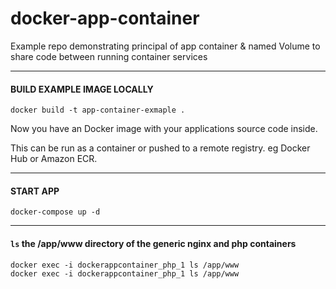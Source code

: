 # docker-app-container
Example repo demonstrating principal of app container &amp; named Volume to share code between running container services

---

#### BUILD EXAMPLE IMAGE LOCALLY

    docker build -t app-container-exmaple .  


Now you have an Docker image with your applications source code inside.  

This can be run as a container or pushed to a remote registry. eg Docker Hub or Amazon ECR.

---

#### START APP


    docker-compose up -d


---

#### `ls` the /app/www directory of the generic nginx and php containers
    
    docker exec -i dockerappcontainer_php_1 ls /app/www 
    docker exec -i dockerappcontainer_php_1 ls /app/www 
    